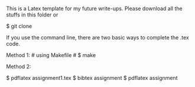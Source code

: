 This is a Latex template for my future write-ups. Please download all the stuffs in this folder or 

$ git clone 


If you use the command line, there are two basic ways to complete the .tex code.

Method 1: # using Makefile #
$ make 

Method 2: 

$ pdflatex assignment1.tex
$ bibtex assignment 
$ pdflatex assignment
